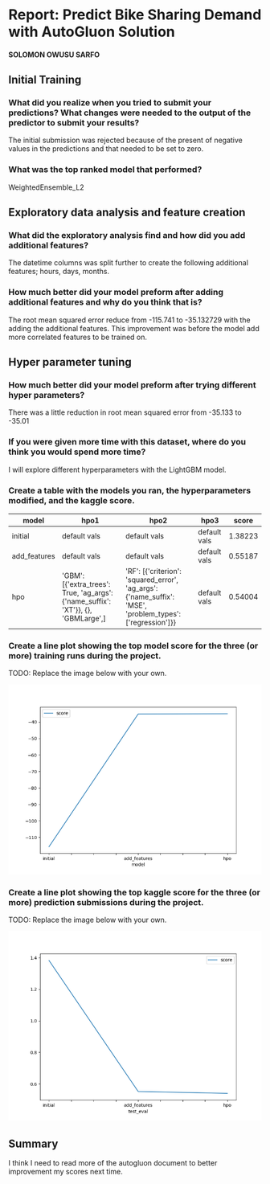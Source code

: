 # Report: Predict Bike Sharing Demand with AutoGluon Solution
#### SOLOMON OWUSU SARFO

## Initial Training
### What did you realize when you tried to submit your predictions? What changes were needed to the output of the predictor to submit your results?
The initial submission was rejected because of the present of negative values in the predictions and that needed to be set to zero.

### What was the top ranked model that performed?
WeightedEnsemble_L2

## Exploratory data analysis and feature creation
### What did the exploratory analysis find and how did you add additional features?
The datetime columns was split further to create the following additional features; hours, days, months.

### How much better did your model preform after adding additional features and why do you think that is?
The root mean squared error reduce from -115.741 to -35.132729 with the adding the additional features.
This improvement was before the model add more correlated features to be trained on.

## Hyper parameter tuning
### How much better did your model preform after trying different hyper parameters?
There was a little reduction in root mean squared error from -35.133 to -35.01

### If you were given more time with this dataset, where do you think you would spend more time?
I will explore different hyperparameters with the LightGBM model.

### Create a table with the models you ran, the hyperparameters modified, and the kaggle score.
|model|hpo1|hpo2|hpo3|score|
|--|--|--|--|--|
|initial|default vals|default vals|default vals|1.38223|
|add_features|default vals|default vals|default vals|0.55187|
|hpo|'GBM': [{'extra_trees': True, 'ag_args': {'name_suffix': 'XT'}}, {}, 'GBMLarge',]|'RF': [{'criterion': 'squared_error', 'ag_args': {'name_suffix': 'MSE', 'problem_types': ['regression']}}|default vals|0.54004|

### Create a line plot showing the top model score for the three (or more) training runs during the project.

TODO: Replace the image below with your own.

![model_train_score.png](img/model_train_score.png)

### Create a line plot showing the top kaggle score for the three (or more) prediction submissions during the project.

TODO: Replace the image below with your own.

![model_test_score.png](img/model_test_score.png)

## Summary
I think I need to read more of the autogluon document to better improvement my scores next time.
